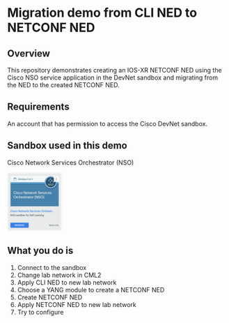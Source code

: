 # Migration demo from CLI NED to NETCONF NED

## Overview

This repository demonstrates creating an IOS-XR NETCONF NED using the Cisco NSO service application in the DevNet sandbox and migrating from the NED to the created NETCONF NED.

## Requirements

An account that has permission to access the Cisco DevNet sandbox.

## Sandbox used in this demo

Cisco Network Services Orchestrator (NSO)

<img src="./images/nso_sandbox.png" width="25%">

## What you do is

1. Connect to the sandbox
2. Change lab network in CML2
3. Apply CLI NED to new lab network
4. Choose a YANG module to create a NETCONF NED
5. Create NETCONF NED
6. Apply NETCONF NED to new lab network
7. Try to configure
